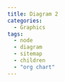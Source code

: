 ```yaml
---
title: Diagram 2
categories:
  - Graphics
tags:
  - node
  - diagram
  - sitemap
  - children
  - "org chart"
---
```

